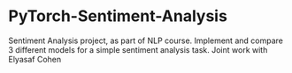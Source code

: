 # PyTorch-Sentiment-Analysis
Sentiment Analysis project, as part of NLP course.
Implement and compare 3 different models for a simple sentiment
analysis task.
Joint work with Elyasaf Cohen

